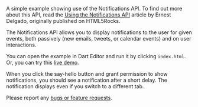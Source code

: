 A simple example showing use of the Notifications API. To find out more about
this API, read the
[Using the Notifications
API](http://www.html5rocks.com/en/tutorials/notifications/quick) article by
Ernest Delgado, originally published on HTML5Rocks.

The Notifications API allows you to display notifications to the user for
given events, both passively (new emails, tweets, or calendar events) and on
user interactions.

You can open the example in Dart Editor and run it by clicking `index.html`.
Or, you can try this
[live demo](http://www.dartlang.org/samples/notifications/).

When you click the say-hello button  and grant permission to show
notifications, you should see a notification after a short delay.
The notification displays even if you switch to a different tab.

Please report any [bugs or feature requests](http://dartbug.com/new).
